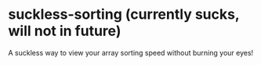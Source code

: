 # suckless-sorting (currently sucks, will not in future)
A suckless way to view your array sorting speed without burning your eyes!
